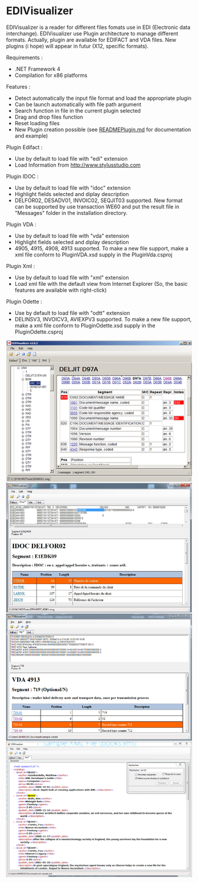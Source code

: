 # EDIVisualizer
EDIVisualizer is a reader for different files fomats use in EDI (Electronic data interchange).
EDIVisualizer use Plugin architecture to manage different formats. Actually, plugin are available for EDIFACT and VDA files. New plugins (i hope) will appear in futur (X12, specific formats).

Requirements :
  - .NET Framework 4
  - Compilation for x86 platforms

Features :
  - Detect automatically the input file format and load the appropriate plugin
  - Can be launch automatically with file path argument
  - Search function in file in the current plugin selected
  - Drag and drop files function
  - Reset loading files
  - New Plugin creation possible (see [READMEPlugin.md](https://github.com/mdelpeix/EDIVisualizer/blob/master/READMEPlugin.md) for documentation and example)
  
Plugin Edifact :
  - Use by default to load file with "edi" extension
  - Load Information from http://www.stylusstudio.com

Plugin IDOC :
  - Use by default to load file with "idoc" extension
  - Highlight fields selected and diplay description
  - DELFOR02, DESADV01, INVOIC02, SEQJIT03 supported. New format can be supported by use transaction WE60 and put the result file in "Messages" folder in the installation directory.

Plugin VDA :
  - Use by default to load file with "vda" extension
  - Highlight fields selected and diplay description
  - 4905, 4915, 4908, 4913 supported. To make a new file support, make a xml file conform to PluginVDA.xsd supply in the PluginVda.csproj

Plugin Xml :
  - Use by default to load file with "xml" extension
  - Load xml file with the default view from Internet Explorer (So, the basic features are available with right-click)

Plugin Odette :
  - Use by default to load file with "odtt" extension
  - DELINSV3, INVOICV3, AVIEXPV3 supported. To make a new file support, make a xml file conform to PluginOdette.xsd supply in the PluginOdette.csproj

![Images](/Screenshots/edivisualizerScreenshotEdifact.jpg)
![Images](/Screenshots/edivisualizerScreenshotIDoc.jpg)
![Images](/Screenshots/edivisualizerScreenshotVDA.jpg)
![Images](/Screenshots/edivisualizerScreenshotXml.jpg)

